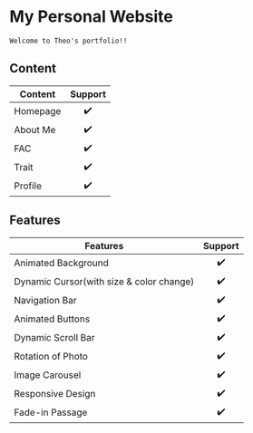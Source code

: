 # My Personal Website

	Welcome to Theo's portfolio!!
	
## Content

| Content | Support |
|---|:---:|
| Homepage | ✔️ |
| About Me | ✔️ |
| FAC | ✔️ |
| Trait | ✔️ |
| Profile | ✔️ |

## Features

| Features | Support |
|---|:---:|
| Animated Background | ✔️ |
| Dynamic Cursor(with size & color change) | ✔️ |
| Navigation Bar | ✔️ |
| Animated Buttons | ✔️ |
| Dynamic Scroll Bar | ✔️ |
| Rotation of Photo | ✔️ |
| Image Carousel | ✔️ |
| Responsive Design | ✔️ |
| Fade-in Passage | ✔️ |